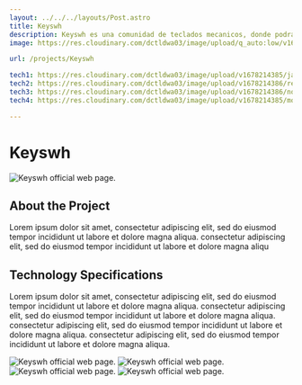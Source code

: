 ```yaml
---
layout: ../../../layouts/Post.astro
title: Keyswh
description: Keyswh es una comunidad de teclados mecanicos, donde podras ver guias, noticias e informarte sobre estos.
image: https://res.cloudinary.com/dctldwa03/image/upload/q_auto:low/v1678214893/keyswh_foto_a4ce8c.png

url: /projects/Keyswh

tech1: https://res.cloudinary.com/dctldwa03/image/upload/v1678214385/javascript-logo_drsvuc.png
tech2: https://res.cloudinary.com/dctldwa03/image/upload/v1678214386/reactjs-logo_kqlp9a.png
tech3: https://res.cloudinary.com/dctldwa03/image/upload/v1678214386/nodejs-logo_m4lwq7.png
tech4: https://res.cloudinary.com/dctldwa03/image/upload/v1678214385/mongodb-logo_qowzyr.png

---
```


# Keyswh

![Keyswh official web page.](https://res.cloudinary.com/dctldwa03/image/upload/q_auto:low/v1678214893/keyswh_foto_a4ce8c.png)

## About the Project

Lorem ipsum dolor sit amet, consectetur adipiscing elit, sed do eiusmod tempor incididunt ut labore et dolore magna aliqua.
consectetur adipiscing elit, sed do eiusmod tempor incididunt ut labore et dolore magna aliqu

## Technology Specifications

Lorem ipsum dolor sit amet, consectetur adipiscing elit, sed do eiusmod tempor incididunt ut labore et dolore magna aliqua.
consectetur adipiscing elit, sed do eiusmod tempor incididunt ut labore et dolore magna aliqua.
consectetur adipiscing elit, sed do eiusmod tempor incididunt ut labore et dolore magna aliqua.
consectetur adipiscing elit, sed do eiusmod tempor incididunt ut labore et dolore magna aliqua.

![Keyswh official web page.](https://res.cloudinary.com/dctldwa03/image/upload/v1678214385/javascript-logo_drsvuc.png)
![Keyswh official web page.](https://res.cloudinary.com/dctldwa03/image/upload/v1678214386/reactjs-logo_kqlp9a.png)
![Keyswh official web page.](https://res.cloudinary.com/dctldwa03/image/upload/v1678214386/nodejs-logo_m4lwq7.png)
![Keyswh official web page.](https://res.cloudinary.com/dctldwa03/image/upload/v1678214385/mongodb-logo_qowzyr.png)